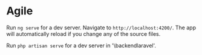 # Agile

Run `ng serve` for a dev server. Navigate to `http://localhost:4200/`. The app will automatically reload if you change any of the source files.


Run `php artisan serve` for a dev server in '\backendlaravel'.
